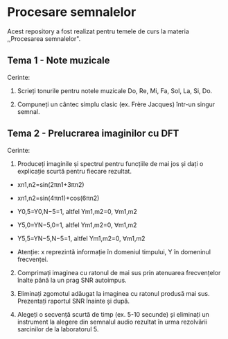 # Procesare semnalelor 

Acest repository a fost realizat pentru temele de curs la materia ,,Procesarea semnalelor".

## Tema 1 - Note muzicale

Cerinte:

1. Scrieți tonurile pentru notele muzicale Do, Re, Mi, Fa, Sol, La, Si, Do.

2. Compuneți un cântec simplu clasic (ex. Frère Jacques) într-un singur semnal.

## Tema 2 - Prelucrarea imaginilor cu DFT

Cerinte:

1. Produceți imaginile și spectrul pentru funcțiile de mai jos și dați o explicație scurtă pentru fiecare rezultat.

- xn1,n2=sin(2πn1+3πn2)

- xn1,n2=sin(4πn1)+cos(6πn2)

- Y0,5=Y0,N−5=1, altfel Ym1,m2=0, ∀m1,m2
  
- Y5,0=YN−5,0=1, altfel Ym1,m2=0, ∀m1,m2
  
- Y5,5=YN−5,N−5=1, altfel Ym1,m2=0, ∀m1,m2
  
- Atenție: x reprezintă informație în domeniul timpului, Y în domeninul frecvenței.

2. Comprimați imaginea cu ratonul de mai sus prin atenuarea frecvențelor înalte până la un prag SNR autoimpus.

3. Eliminați zgomotul adăugat la imaginea cu ratonul produsă mai sus. Prezentați raportul SNR înainte și după.

4. Alegeți o secvență scurtă de timp (ex. 5-10 secunde) și eliminați un instrument la alegere din semnalul audio rezultat în urma rezolvării sarcinilor de la laboratorul 5.

